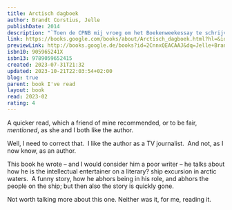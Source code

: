 ```yaml
---  
title: Arctisch dagboek  
author: Brandt Corstius, Jelle  
publishDate: 2014  
description: "`Toen de CPNB mij vroeg om het Boekenweekessay te schrijven, met reizen als thema, moest ik meteen denken aan het dagboek dat ik ooit heb bijgehouden tijdens een cruise op de Witte Zee. Ik was aan boord om lezingen te geven. Normaal houd ik geen dagboeken bij, maar dit waren geen normale omstandigheden. Ik begon het dagboek tegen het einde van de reis. Ik was ernstig in de war en durfde mijn raamloze hut niet meer uit. Ik sta niet in voor de waarheid van dit document; zoals gezegd was ik in de war. En ik at nauwelijks, want om aan eten te komen moest ik mijn hut uit, en dat wilde ik niet. Dat het schip flink op en neer deinde, hielp ook niet mee. Ik heb besloten om het dagboek in al zijn rauwheid intact te laten. De aantekeningen op het schip vormen de basis voor Arctisch dagboek, het persoonlijke verslag van Jelle Brandt Corstius over reizen per cruiseschip en over zijn liefde voor Rusland. En over de ellende van bekend zijn, en de behoefte aan alleen zijn. Bron: Flaptekst, uitgeversinformatie."  
link: https://books.google.com/books/about/Arctisch_dagboek.html?hl=&id=2CnnxQEACAAJ  
previewLink: http://books.google.de/books?id=2CnnxQEACAAJ&dq=Jelle+Brandt+Corstius,+Arctisch+Dagboek&hl=&as_pt=BOOKS&cd=1&source=gbs_api  
isbn10: 905965241X  
isbn13: 9789059652415  
created: 2023-07-31T21:32  
updated: 2023-10-21T22:03:54+02:00  
blog: true  
parent: book I've read  
layout: book  
read: 2023-02  
rating: 4  
---  
```

  
A quicker read, which a friend of mine recommended, or to be fair, _mentioned_, as she and I both like the author.  
  
Well, I need to correct that.  I like the author as a TV journalist.  And not, as I now know, as an author.  
  
This book he wrote – and I would consider him a poor writer – he talks about how he is the intellectual entertainer on a literary? ship excursion in arctic waters.  A funny story, how he abhors being in his role, and abhors the people on the ship; but then also the story is quickly gone.    
  
Not worth talking more about this one.  Neither was it, for me, reading it.